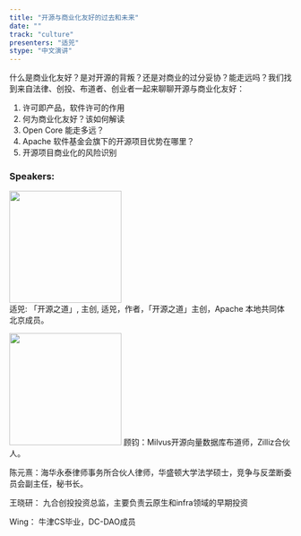 ```yaml
---
title: "开源与商业化友好的过去和未来"
date: "" 
track: "culture"
presenters: "适兕"
stype: "中文演讲"
---
```

什么是商业化友好？是对开源的背叛？还是对商业的过分妥协？能走远吗？我们找到来自法律、创投、布道者、创业者一起来聊聊开源与商业化友好：
1. 许可即产品，软件许可的作用
2. 何为商业化友好？该如何解读
3. Open Core 能走多远？
4. Apache 软件基金会旗下的开源项目优势在哪里？
5. 开源项目商业化的风险识别
 ### Speakers: 
 <img src="images/speaker/1167.png" width="200" /><br>适兕: 「开源之道」, 主创, 适兕，作者，「开源之道」主创，Apache 本地共同体北京成员。

 <img src="images/speaker/1167-1.png" width="200" /> 顾钧：Milvus开源向量数据库布道师，Zilliz合伙人。

陈元熹：海华永泰律师事务所合伙人律师，华盛顿大学法学硕士，竞争与反垄断委员会副主任，秘书长。

王晓研： 九合创投投资总监，主要负责云原生和infra领域的早期投资

Wing： 牛津CS毕业，DC-DAO成员

 